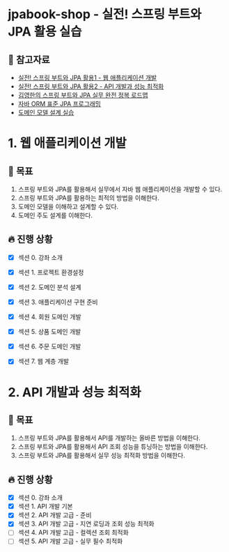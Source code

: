 # jpabook-shop - 실전! 스프링 부트와 JPA 활용 실습

## 📘 참고자료

- [실전! 스프링 부트와 JPA 활용1 - 웹 애플리케이션 개발](https://www.inflearn.com/course/%EC%8A%A4%ED%94%84%EB%A7%81%EB%B6%80%ED%8A%B8-JPA-%ED%99%9C%EC%9A%A9-1)  
- [실전! 스프링 부트와 JPA 활용2 - API 개발과 성능 최적화](https://www.inflearn.com/course/%EC%8A%A4%ED%94%84%EB%A7%81%EB%B6%80%ED%8A%B8-JPA-API%EA%B0%9C%EB%B0%9C-%EC%84%B1%EB%8A%A5%EC%B5%9C%EC%A0%81%ED%99%94)  
- [김영한의 스프링 부트와 JPA 실무 완전 정복 로드맵](https://www.inflearn.com/roadmaps/149)  
- [자바 ORM 표준 JPA 프로그래밍](https://book.naver.com/bookdb/book_detail.nhn?bid=9252528)   
- [도메인 모델 설계 실습](https://github.com/yoo-jaein/jpabook)  

# 1. 웹 애플리케이션 개발

## 🧸 목표
1. 스프링 부트와 JPA를 활용해서 실무에서 자바 웹 애플리케이션을 개발할 수 있다.  
2. 스프링 부트와 JPA를 활용하는 최적의 방법을 이해한다.  
3. 도메인 모델을 이해하고 설계할 수 있다.  
4. 도메인 주도 설계를 이해한다.  

## 🔥 진행 상황
- [X] 섹션 0. 강좌 소개
- [X] 섹션 1. 프로젝트 환경설정
- [X] 섹션 2. 도메인 분석 설계
- [X] 섹션 3. 애플리케이션 구현 준비
- [X] 섹션 4. 회원 도메인 개발
- [X] 섹션 5. 상품 도메인 개발
- [X] 섹션 6. 주문 도메인 개발
- [X] 섹션 7. 웹 계층 개발

  
# 2. API 개발과 성능 최적화

## 🧸 목표
1. 스프링 부트와 JPA를 활용해서 API를 개발하는 올바른 방법을 이해한다.  
2. 스프링 부트와 JPA를 활용해서 API 조회 성능을 튜닝하는 방법을 이해한다.  
3. 스프링 부트와 JPA를 활용해서 실무 성능 최적화 방법을 이해한다.  

## 🔥 진행 상황
- [X] 섹션 0. 강좌 소개
- [X] 섹션 1. API 개발 기본
- [X] 섹션 2. API 개발 고급 - 준비
- [X] 섹션 3. API 개발 고급 - 지연 로딩과 조회 성능 최적화
- [ ] 섹션 4. API 개발 고급 - 컬렉션 조회 최적화
- [ ] 섹션 5. API 개발 고급 - 실무 필수 최적화